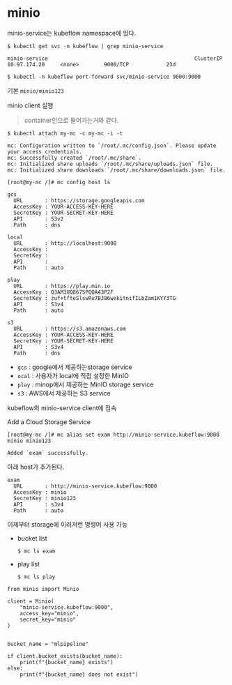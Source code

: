 # minio



minio-service는 kubeflow namespace에 있다.

```
$ kubectl get svc -n kubeflow | grep minio-service 
```

```
minio-service                                               ClusterIP   10.97.174.20     <none>        9000/TCP            23d
```



```
$ kubectl -n kubeflow port-forward svc/minio-service 9000:9000
```

기본 `minio/minio123`







minio client 실행

> container안으로 들어가는거와 같다.

```
$ kubectl attach my-mc -c my-mc -i -t
```

```
mc: Configuration written to `/root/.mc/config.json`. Please update your access credentials.
mc: Successfully created `/root/.mc/share`.
mc: Initialized share uploads `/root/.mc/share/uploads.json` file.
mc: Initialized share downloads `/root/.mc/share/downloads.json` file.
```







```
[root@my-mc /]# mc config host ls
```

```
gcs  
  URL       : https://storage.googleapis.com
  AccessKey : YOUR-ACCESS-KEY-HERE
  SecretKey : YOUR-SECRET-KEY-HERE
  API       : S3v2
  Path      : dns

local
  URL       : http://localhost:9000
  AccessKey : 
  SecretKey : 
  API       : 
  Path      : auto

play 
  URL       : https://play.min.io
  AccessKey : Q3AM3UQ867SPQQA43P2F
  SecretKey : zuf+tfteSlswRu7BJ86wekitnifILbZam1KYY3TG
  API       : S3v4
  Path      : auto

s3   
  URL       : https://s3.amazonaws.com
  AccessKey : YOUR-ACCESS-KEY-HERE
  SecretKey : YOUR-SECRET-KEY-HERE
  API       : S3v4
  Path      : dns
```

- `gcs`  : google에서 제공하는storage service
- `ocal` : 사용자가 local에 직접 설정한 MinIO
- `play` : minop에서 제공하는 MinIO storage service
- `s3` : AWS에서 제공하는 S3 service





kubeflow의 minio-service client에 접속

Add a Cloud Storage Service

```
[root@my-mc /]# mc alias set exam http://minio-service.kubeflow:9000 minio minio123
```

```
Added `exam` successfully.
```

아래 host가 추가된다.

```
exam
  URL       : http://minio-service.kubeflow:9000
  AccessKey : minio
  SecretKey : minio123
  API       : s3v4
  Path      : auto
```





이제부터 storage에 이러저런 명령어 사용 가능

- bucket list

  ```
  $ mc ls exam
  ```

- play list

  ```
  $ mc ls play
  ```

  





```
from minio import Minio

client = Minio(
    "minio-service.kubeflow:9000",
    access_key="minio",
    secret_key="minio"
)


bucket_name = "mlpipeline"

if client.bucket_exists(bucket_name):
    print(f"{bucket_name} exists")
else:
    print(f"{bucket_name} does not exist")
    

```